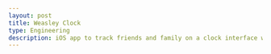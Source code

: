 ```yaml
---
layout: post
title: Weasley Clock
type: Engineering
description: iOS app to track friends and family on a clock interface with geofencing, inspired by the awesome Weasley clock from the Harry Potter series.
---
```

